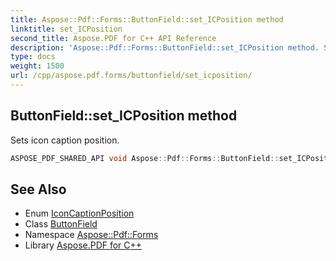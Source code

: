 ```yaml
---
title: Aspose::Pdf::Forms::ButtonField::set_ICPosition method
linktitle: set_ICPosition
second_title: Aspose.PDF for C++ API Reference
description: 'Aspose::Pdf::Forms::ButtonField::set_ICPosition method. Sets icon caption position in C++.'
type: docs
weight: 1500
url: /cpp/aspose.pdf.forms/buttonfield/set_icposition/
---
```

## ButtonField::set_ICPosition method


Sets icon caption position.

```cpp
ASPOSE_PDF_SHARED_API void Aspose::Pdf::Forms::ButtonField::set_ICPosition(IconCaptionPosition value)
```

## See Also

* Enum [IconCaptionPosition](../../iconcaptionposition/)
* Class [ButtonField](../)
* Namespace [Aspose::Pdf::Forms](../../)
* Library [Aspose.PDF for C++](../../../)
